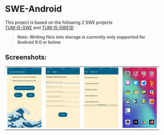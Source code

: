 # SWE-Android
This project is based on the following 2 SWE projects <br/>
[TUM-I5-SWE](https://github.com/TUM-I5/SWE) and
[TUM-I5-SWE1D](https://github.com/TUM-I5/SWE1D)
>**Note: Writing files into storage is currently only supported for Android 9.0 or below**


## Screenshots:
<table>
  <tr>
    <td><img src="screenshots/home_screen.png" alt="UI"></td>
    <td><img src="screenshots/swe.png" alt="UI"></td>
    <td><img src="screenshots/swe1d_spinner.png" alt="UI"></td>
    <td><img src="screenshots/app_icon.png" alt="UI"></td>
  </tr>
</table>
